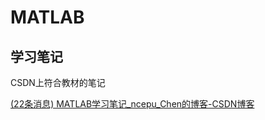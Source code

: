 # MATLAB

## 学习笔记

CSDN上符合教材的笔记

[(22条消息) MATLAB学习笔记_ncepu_Chen的博客-CSDN博客](https://blog.csdn.net/ncepu_chen/category_8963336.html)